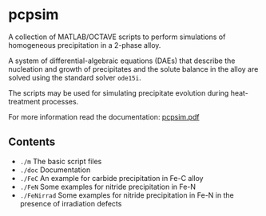 # pcpsim

A collection of MATLAB/OCTAVE scripts to perform simulations of homogeneous
precipitation in a 2-phase alloy.

A system of differential-algebraic equations (DAEs) that describe the nucleation
and growth of precipitates and the solute balance in the alloy are solved using
the standard solver `ode15i`.

The scripts may be used for simulating precipitate evolution during heat-treatment processes.

For more information read the documentation: [pcpsim.pdf](doc/pcpsim.pdf) 

## Contents

  - `./m`   The basic script files
  - `./doc` Documentation
  - `./FeC` An example for carbide precipitation in Fe-C alloy
  - `./FeN` Some examples for nitride precipitation in Fe-N
  - `./FeNirrad` Some examples for nitride precipitation in Fe-N in the presence of irradiation defects





